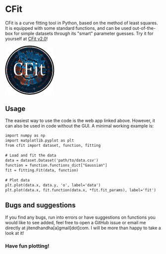# CFit
CFit is a curve fitting tool in Python, based on the method of least squares. It is equipped with some standard functions, and can be used out-of-the-box for simple datasets through its "smart" parameter guesses. Try it for yourself at [CFit v2.0](https://cfit.onrender.com/)!

<img src="https://github.com/JitenDhandha/CFit/blob/master/CFit.png" width="31.4%" height="31.4%">

## Usage
The easiest way to use the code is the web app linked above. However, it can also be used in code without the GUI. A minimal working example is:
```
import numpy as np
import matplotlib.pyplot as plt
from cfit import dataset, function, fitting

# Load and fit the data
data = dataset.Dataset('path/to/data.csv')
function = function.functions_dict["Gaussian"]
fit = fitting.Fit(data, function)

# Plot data
plt.plot(data.x, data.y, 'o', label='data')
plt.plot(data.x, fit.function(data.x, *fit.fit_params), label='fit')
```
  
## Bugs and suggestions
If you find any bugs, run into errors or have suggestions on functions you would like to see added, feel free to open a GitHub issue or email me directly at jitendhandha[a]gmail[dot]com. I will be more than happy to take a look at it!

### Have fun plotting!